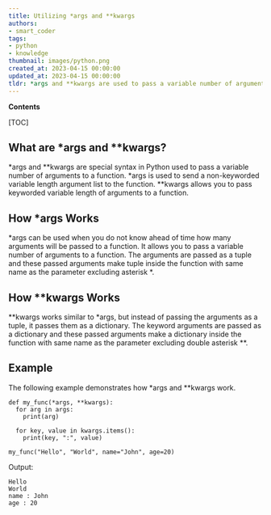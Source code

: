 ```yaml
---
title: Utilizing *args and **kwargs
authors:
- smart_coder
tags:
- python
- knowledge
thumbnail: images/python.png
created_at: 2023-04-15 00:00:00
updated_at: 2023-04-15 00:00:00
tldr: *args and **kwargs are used to pass a variable number of arguments to a function in Python.
---
```


**Contents**

[TOC]

## What are *args and **kwargs?
*args and **kwargs are special syntax in Python used to pass a variable number of arguments to a function. *args is used to send a non-keyworded variable length argument list to the function. **kwargs allows you to pass keyworded variable length of arguments to a function. 

## How *args Works
*args can be used when you do not know ahead of time how many arguments will be passed to a function. It allows you to pass a variable number of arguments to a function. The arguments are passed as a tuple and these passed arguments make tuple inside the function with same name as the parameter excluding asterisk *.

## How **kwargs Works
**kwargs works similar to *args, but instead of passing the arguments as a tuple, it passes them as a dictionary. The keyword arguments are passed as a dictionary and these passed arguments make a dictionary inside the function with same name as the parameter excluding double asterisk **.

## Example
The following example demonstrates how *args and **kwargs work.

```
def my_func(*args, **kwargs):
  for arg in args:
    print(arg)
  
  for key, value in kwargs.items():
    print(key, ":", value)
  
my_func("Hello", "World", name="John", age=20)
```

Output:

```
Hello
World
name : John
age : 20
```
